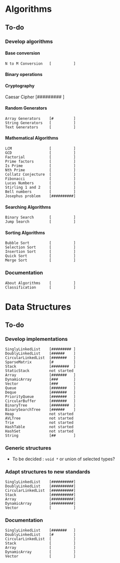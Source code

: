 # Algorithms

## To-do

### Develop algorithms

#### Base conversion

```
N to M Conversion   [          ]
```

#### Binary operations

#### Cryptography

Caesar Cipher       [######### ]

#### Random Generators

```
Array Generators    [#         ]
String Generators   [          ]
Text Generators     [          ]
```

#### Mathematical Algorithms

```
LCM                 [          ]
GCD                 [          ]
Factorial           [          ]
Prime factors       [          ]
Is Prime            [          ]
Nth Prime           [          ]
Collatz Conjecture  [          ]
Fibonacci           [          ]
Lucas Numbers       [          ]
Stirling 1 and 2    [          ]
Bell numbers        [          ]
Josephus problem    [##########]
```

#### Searching Algorithms

```
Binary Search       [          ]
Jump Search         [          ]
```

#### Sorting Algorithms

```
Bubble Sort         [          ]
Selection Sort      [          ]
Insertion Sort      [          ]
Quick Sort          [          ]
Merge Sort          [          ]
```

### Documentation

```
About Algorithms    [          ]
Classification      [          ]
```


# Data Structures

## To-do

### Develop implementations

```
SinglyLinkedList    [######### ]
DoublyLinkedList    [######    ]
CircularLinkedList  [#######   ]
SparseMatrix        [#         ]
Stack               [########  ]
StaticStack         not started
Array               [#######   ]
DynamicArray        [###       ]
Vector              [###       ]
Queue               [#######   ]
Deque               [#######   ]
PriorityQueue       [#######   ]
CircularBuffer      [#######   ]
BinaryTree          [########  ]
BinarySearchTree    [######    ]
Heap                not started
AVLTree             not started
Trie                not started
HashTable           not started
HashSet             not started
String              [##        ]
```

### Generic structures

* To be decided : ```void *``` or union of selected types?

### Adapt structures to new standards

```
SinglyLinkedList    [##########]
DoublyLinkedList    [##########]
CircularLinkedList  [##########]
Stack               [##########]
Array               [##########]
DynamicArray        [##########]
Vector              [          ]
```

### Documentation

```
SinglyLinkedList    [#######   ]
DoublyLinkedList    [#         ]
CircularLinkedList  [          ]
Stack               [          ]
Array               [          ]
DynamicArray        [          ]
Vector              [          ]
```
